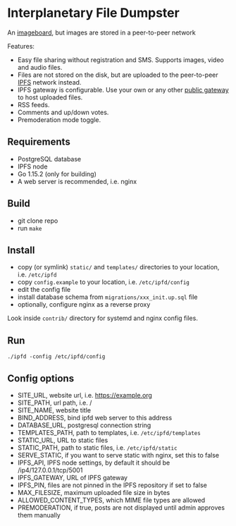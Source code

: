 # Interplanetary File Dumpster

An [imageboard](https://en.wikipedia.org/wiki/Imageboard), but images are stored in a peer-to-peer network

Features:

- Easy file sharing without registration and SMS. Supports images, video and audio files.
- Files are not stored on the disk, but are uploaded to the peer-to-peer [IPFS](https://ipfs.io) network instead.
- IPFS gateway is configurable. Use your own or any other [public gateway](https://ipfs.github.io/public-gateway-checker/) to host uploaded files.
- RSS feeds.
- Comments and up/down votes.
- Premoderation mode toggle.

## Requirements

- PostgreSQL database
- IPFS node
- Go 1.15.2 (only for building)
- A web server is recommended, i.e. nginx

## Build

- git clone repo
- run `make`

## Install

- copy (or symlink) `static/` and `templates/` directories to your location, i.e. `/etc/ipfd`
- copy `config.example` to your location, i.e. `/etc/ipfd/config`
- edit the config file
- install database schema from `migrations/xxx_init.up.sql` file
- optionally, configure nginx as a reverse proxy

Look inside `contrib/` directory for systemd and nginx config files. 

## Run

`./ipfd -config /etc/ipfd/config`

## Config options

- SITE\_URL, website url, i.e. https://example.org
- SITE\_PATH, url path, i.e. /
- SITE\_NAME, website title
- BIND\_ADDRESS, bind ipfd web server to this address
- DATABASE\_URL, postgresql connection string
- TEMPLATES\_PATH, path to templates, i.e. `/etc/ipfd/templates`
- STATIC\_URL, URL to static files
- STATIC\_PATH, path to static files, i.e. `/etc/ipfd/static`
- SERVE\_STATIC, if you want to serve static with nginx, set this to false
- IPFS\_API, IPFS node settings, by default it should be /ip4/127.0.0.1/tcp/5001
- IPFS\_GATEWAY, URL of IPFS gateway
- IPFS\_PIN, files are not pinned in the IPFS repository if set to false
- MAX\_FILESIZE, maximum uploaded file size in bytes
- ALLOWED\_CONTENT\_TYPES, which MIME file types are allowed
- PREMODERATION, if true, posts are not displayed until admin approves them manually
